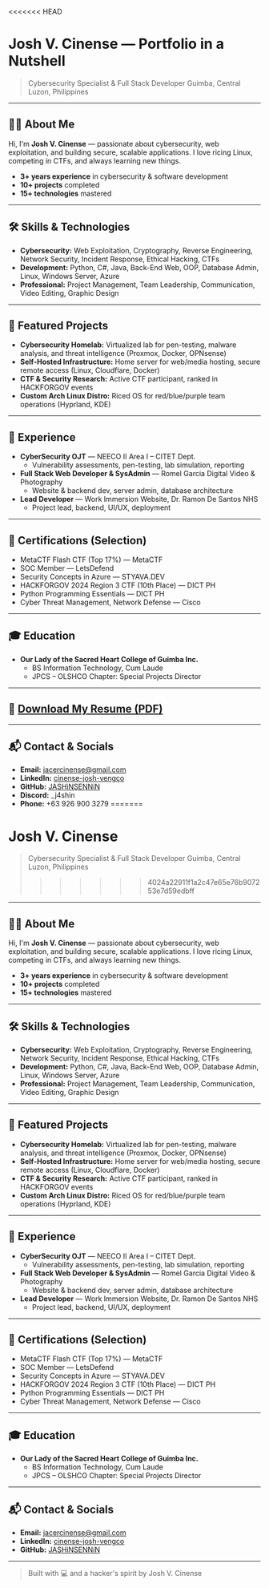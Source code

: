 <<<<<<< HEAD
# Josh V. Cinense — Portfolio in a Nutshell

> Cybersecurity Specialist & Full Stack Developer
> Guimba, Central Luzon, Philippines

---

## 👨‍💻 About Me
Hi, I'm **Josh V. Cinense** — passionate about cybersecurity, web exploitation, and building secure, scalable applications. I love ricing Linux, competing in CTFs, and always learning new things.

- **3+ years experience** in cybersecurity & software development
- **10+ projects** completed
- **15+ technologies** mastered

---

## 🛠️ Skills & Technologies
- **Cybersecurity:** Web Exploitation, Cryptography, Reverse Engineering, Network Security, Incident Response, Ethical Hacking, CTFs
- **Development:** Python, C#, Java, Back-End Web, OOP, Database Admin, Linux, Windows Server, Azure
- **Professional:** Project Management, Team Leadership, Communication, Video Editing, Graphic Design

---

## 🚩 Featured Projects
- **Cybersecurity Homelab:** Virtualized lab for pen-testing, malware analysis, and threat intelligence (Proxmox, Docker, OPNsense)
- **Self-Hosted Infrastructure:** Home server for web/media hosting, secure remote access (Linux, Cloudflare, Docker)
- **CTF & Security Research:** Active CTF participant, ranked in HACKFORGOV events
- **Custom Arch Linux Distro:** Riced OS for red/blue/purple team operations (Hyprland, KDE)

---

## 💼 Experience
- **CyberSecurity OJT** — NEECO II Area I – CITET Dept.
  - Vulnerability assessments, pen-testing, lab simulation, reporting
- **Full Stack Web Developer & SysAdmin** — Romel Garcia Digital Video & Photography
  - Website & backend dev, server admin, database architecture
- **Lead Developer** — Work Immersion Website, Dr. Ramon De Santos NHS
  - Project lead, backend, UI/UX, deployment

---

## 🏅 Certifications (Selection)
- MetaCTF Flash CTF (Top 17%) — MetaCTF
- SOC Member — LetsDefend
- Security Concepts in Azure — STYAVA.DEV
- HACKFORGOV 2024 Region 3 CTF (10th Place) — DICT PH
- Python Programming Essentials — DICT PH
- Cyber Threat Management, Network Defense — Cisco

---

## 🎓 Education
- **Our Lady of the Sacred Heart College of Guimba Inc.**
  - BS Information Technology, Cum Laude
  - JPCS – OLSHCO Chapter: Special Projects Director

---

## 📄 [Download My Resume (PDF)](src/CinenseJoshResumeV3.pdf)

---

## 📬 Contact & Socials
- **Email:** jacercinense@gmail.com
- **LinkedIn:** [cinense-josh-vengco](https://www.linkedin.com/in/cinense-josh-vengco/)
- **GitHub:** [JASHiNSENNiN](https://github.com/JASHiNSENNiN)
- **Discord:** _j4shin
- **Phone:** +63 926 900 3279
=======
# Josh V. Cinense

> Cybersecurity Specialist & Full Stack Developer
> Guimba, Central Luzon, Philippines
>>>>>>> 4024a22911f1a2c47e65e76b907253e7d59edbff

---

## 👨‍💻 About Me
Hi, I'm **Josh V. Cinense** — passionate about cybersecurity, web exploitation, and building secure, scalable applications. I love ricing Linux, competing in CTFs, and always learning new things.

- **3+ years experience** in cybersecurity & software development
- **10+ projects** completed
- **15+ technologies** mastered

---

## 🛠️ Skills & Technologies
- **Cybersecurity:** Web Exploitation, Cryptography, Reverse Engineering, Network Security, Incident Response, Ethical Hacking, CTFs
- **Development:** Python, C#, Java, Back-End Web, OOP, Database Admin, Linux, Windows Server, Azure
- **Professional:** Project Management, Team Leadership, Communication, Video Editing, Graphic Design

---

## 🚩 Featured Projects
- **Cybersecurity Homelab:** Virtualized lab for pen-testing, malware analysis, and threat intelligence (Proxmox, Docker, OPNsense)
- **Self-Hosted Infrastructure:** Home server for web/media hosting, secure remote access (Linux, Cloudflare, Docker)
- **CTF & Security Research:** Active CTF participant, ranked in HACKFORGOV events
- **Custom Arch Linux Distro:** Riced OS for red/blue/purple team operations (Hyprland, KDE)

---

## 💼 Experience
- **CyberSecurity OJT** — NEECO II Area I – CITET Dept.
  - Vulnerability assessments, pen-testing, lab simulation, reporting
- **Full Stack Web Developer & SysAdmin** — Romel Garcia Digital Video & Photography
  - Website & backend dev, server admin, database architecture
- **Lead Developer** — Work Immersion Website, Dr. Ramon De Santos NHS
  - Project lead, backend, UI/UX, deployment

---

## 🏅 Certifications (Selection)
- MetaCTF Flash CTF (Top 17%) — MetaCTF
- SOC Member — LetsDefend
- Security Concepts in Azure — STYAVA.DEV
- HACKFORGOV 2024 Region 3 CTF (10th Place) — DICT PH
- Python Programming Essentials — DICT PH
- Cyber Threat Management, Network Defense — Cisco

---

## 🎓 Education
- **Our Lady of the Sacred Heart College of Guimba Inc.**
  - BS Information Technology, Cum Laude
  - JPCS – OLSHCO Chapter: Special Projects Director

---

## 📬 Contact & Socials
- **Email:** jacercinense@gmail.com
- **LinkedIn:** [cinense-josh-vengco](https://www.linkedin.com/in/cinense-josh-vengco/)
- **GitHub:** [JASHiNSENNiN](https://github.com/JASHiNSENNiN)
  
---

> Built with 💻 and a hacker's spirit by Josh V. Cinense 
